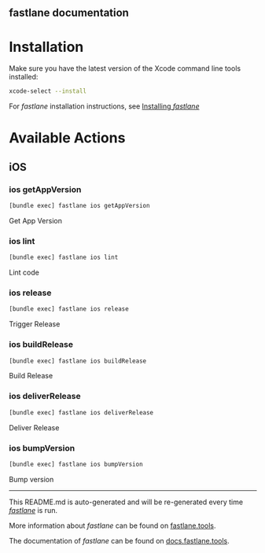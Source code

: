 fastlane documentation
----

# Installation

Make sure you have the latest version of the Xcode command line tools installed:

```sh
xcode-select --install
```

For _fastlane_ installation instructions, see [Installing _fastlane_](https://docs.fastlane.tools/#installing-fastlane)

# Available Actions

## iOS

### ios getAppVersion

```sh
[bundle exec] fastlane ios getAppVersion
```

Get App Version

### ios lint

```sh
[bundle exec] fastlane ios lint
```

Lint code

### ios release

```sh
[bundle exec] fastlane ios release
```

Trigger Release

### ios buildRelease

```sh
[bundle exec] fastlane ios buildRelease
```

Build Release

### ios deliverRelease

```sh
[bundle exec] fastlane ios deliverRelease
```

Deliver Release

### ios bumpVersion

```sh
[bundle exec] fastlane ios bumpVersion
```

Bump version

----

This README.md is auto-generated and will be re-generated every time [_fastlane_](https://fastlane.tools) is run.

More information about _fastlane_ can be found on [fastlane.tools](https://fastlane.tools).

The documentation of _fastlane_ can be found on [docs.fastlane.tools](https://docs.fastlane.tools).
